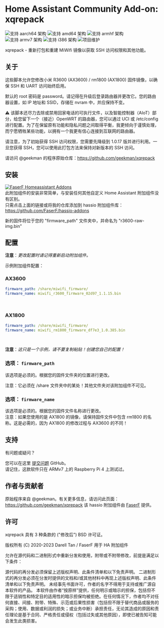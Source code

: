 # Home Assistant Community Add-on: xqrepack
![支持 aarch64 架构][aarch64-shield] ![支持 amd64 架构][amd64-shield] ![支持 armhf 架构][armhf-shield] ![支持 armv7 架构][armv7-shield] ![支持 i386 架构][i386-shield]
![项目维护][maintenance-shield]

xqrepack - 重新打包和重建 MiWifi 镜像以获取 SSH 访问权限和其他功能。

## 关于

这些脚本允许您修改小米 R3600 (AX3600) / rm1800 (AX1800) 固件镜像，以确保 SSH 和 UART 访问始终启用。

默认的 root 密码是 password。请记得在升级后登录路由器并更改它。您的路由器设置，如 IP 地址和 SSID，存储在 nvram 中，并应保持不变。

⚠ 该脚本还尽力去除或禁用回家电话的可执行文件，以及智能控制器（AIoT）部分，给您留下一个（接近）OpenWRT 的路由器，您可以通过 UCI 或 /etc/config 进行配置。为了在保留原有功能和隐私问题之间取得平衡，我更倾向于谨慎处理，而宁愿牺牲某些功能，以拥有一个我更有信心连接到互联网的路由器。

请注意，为了初始获得 SSH 访问权限，您需要先降级到 1.0.17 版并进行利用。一旦您获得 SSH，您可以使用此打包方法来保持对新版本的 SSH 访问。<br />

请访问 @geekman 的程序原始仓库：<https://github.com/geekman/xqrepack>

## 安装

[![FaserF Homeassistant Addons](https://my.home-assistant.io/badges/supervisor_add_addon_repository.svg)](https://my.home-assistant.io/redirect/supervisor_add_addon_repository/?repository_url=https%3A%2F%2Fgithub.com%2FFaserF%2Fhassio-addons)
<br />
此附加组件的安装非常简单，与安装任何其他自定义 Home Assistant 附加组件没有区别。<br />
只需点击上面的链接或将我的仓库添加到 hassio 附加组件库：<https://github.com/FaserF/hassio-addons>

新的固件将位于您的 "firmware_path" 文件夹中，并命名为 "r3600-raw-img.bin"

## 配置

**注意**：_更改配置时请记得重新启动附加组件。_

示例附加组件配置：

### AX3600

```yaml
firmware_path: /share/miwifi_firmware/
firmware_name: miwifi_r3600_firmware_02d97_1.1.15.bin
```
<br />

### AX1800

```yaml
firmware_path: /share/miwifi_firmware/
firmware_name: miwifi_rm1800_firmware_df7e3_1.0.385.bin
```
<br />

**注意**：_这只是一个示例，请不要复制粘贴！创建您自己的配置！_

### 选项： `firmware_path`

该选项是必须的。根据您的固件文件夹的位置进行更改。<br />

注意：它必须在 /share 文件夹中的某处！其他文件夹对该附加组件不可见。

### 选项： `firmware_name`

该选项是必须的。根据您的固件文件名称进行更改。<br />
注意：如果您使用的是 AX1800 的镜像，请保持固件文件中包含 rm1800 的名称。这是必需的，因为 AX1800 的修改过程与 AX3600 的不同！

## 支持

有问题或疑问？

您可以在这里 [提交问题][issue] GitHub。<br />
请记住，这款软件只在 ARMv7 上的 Raspberry Pi 4 上测试过。

## 作者与贡献者

原始程序来自 @geekman。有关更多信息，请访问此页面：<https://github.com/geekman/xqrepack>
该 hassio 附加组件由 [FaserF] 提供。

## 许可

xqrepack 具有 3 种条款的 ("修改后") BSD 许可证。

版权所有 (C) 2020-2023 Darell Tan / FaserF 用于 HA 附加组件

允许在源代码和二进制形式中重新分发和使用，附带或不附带修改，前提是满足以下条件：

源代码的再分发必须保留上述版权声明、此条件清单和以下免责声明。
二进制形式的再分发必须在分发时提供的文档和/或其他材料中再现上述版权声明、此条件清单和以下免责声明。
未经事先书面许可，作者的名字不得用于支持或推广源自本软件的产品。
本软件由作者“按原样”提供，任何明示或暗示的担保，包括但不限于适销性和特定目的适用性的暗示担保均被拒绝。在任何情况下，作者均不对任何直接、间接、附带、特殊、示范或后果性损害（包括但不限于替代商品或服务的采购；使用、数据或利润的损失；或业务中断）承担责任，无论其造成的原因和责任理论是基于合同、严格责任或侵权（包括过失或其他原因），即使已被告知可能会发生此类损害。

[maintenance-shield]: https://img.shields.io/maintenance/yes/2023.svg
[aarch64-shield]: https://img.shields.io/badge/aarch64-yes-green.svg
[amd64-shield]: https://img.shields.io/badge/amd64-yes-green.svg
[armhf-shield]: https://img.shields.io/badge/armhf-yes-green.svg
[armv7-shield]: https://img.shields.io/badge/armv7-yes-green.svg
[i386-shield]: https://img.shields.io/badge/i386-yes-green.svg
[FaserF]: https://github.com/FaserF/
[issue]: https://github.com/FaserF/hassio-addons/issues